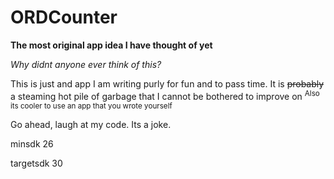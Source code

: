 # ORDCounter

**The most original app idea I have thought of yet**

*Why didnt anyone ever think of this?*

This is just and app I am writing purly for fun and to pass time.
It is ~~probably~~ a steaming hot pile of garbage that I cannot be bothered to improve on <sup>Also its cooler to use an app that you wrote yourself</sup>

Go ahead, laugh at my code. Its a joke.

minsdk 26

targetsdk 30
